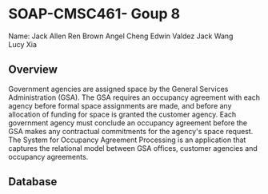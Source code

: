 # SOAP-CMSC461- Goup 8
Name:  Jack Allen 
      Ren Brown 
      Angel Cheng 
      Edwin Valdez 
      Jack Wang  
      Lucy Xia

## Overview
Government agencies are assigned space by the General Services Administration (GSA).
The GSA requires an occupancy agreement with each agency before formal space assignments
are made, and before any allocation of funding for space is granted the customer agency. Each
government agency must conclude an occupancy agreement before the GSA makes any
contractual commitments for the agency's space request. The System for Occupancy Agreement
Processing is an application that captures the relational model between GSA offices, customer
agencies and occupancy agreements. 

## Database
